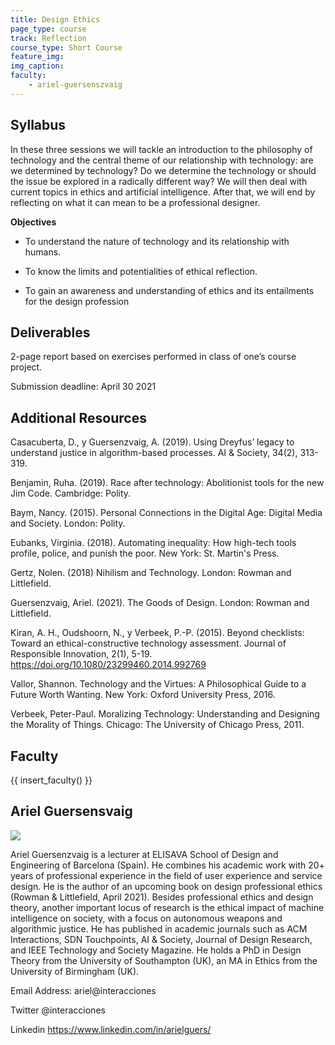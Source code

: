 ```yaml
---
title: Design Ethics
page_type: course
track: Reflection
course_type: Short Course
feature_img: 
img_caption: 
faculty: 
    - ariel-guersenszvaig
---
```


## Syllabus

In these three sessions we will tackle an introduction to the philosophy of technology and the central theme of our relationship with technology: are we determined by technology? Do we determine the technology or should the issue be explored in a radically different way? We will then deal with current topics in ethics and artificial intelligence. After that, we will end by reflecting on what it can mean to be a professional designer.


**Objectives**

- To understand the nature of technology and its relationship with humans.

- To know the limits and potentialities of ethical reflection.

- To gain an awareness and understanding of ethics and its entailments for the design profession

## Deliverables
2-page report based on exercises performed in class of one’s course project.

Submission deadline: April 30 2021

## Additional Resources

Casacuberta, D., y Guersenzvaig, A. (2019). Using Dreyfus’ legacy to understand justice in algorithm-based processes. AI & Society, 34(2), 313-319.

Benjamin, Ruha. (2019). Race after technology: Abolitionist tools for the new Jim Code. Cambridge: Polity.

Baym, Nancy. (2015). Personal Connections in the Digital Age: Digital Media and Society. London: Polity.

Eubanks, Virginia. (2018). Automating inequality: How high-tech tools profile, police, and punish the poor. New York: St. Martin's Press.

Gertz, Nolen. (2018) Nihilism and Technology. London: Rowman and Littlefield.

Guersenzvaig, Ariel. (2021). The Goods of Design. London: Rowman and Littlefield.

Kiran, A. H., Oudshoorn, N., y Verbeek, P.-P. (2015). Beyond checklists: Toward an ethical-constructive technology assessment. Journal of Responsible Innovation, 2(1), 5-19. https://doi.org/10.1080/23299460.2014.992769

Vallor, Shannon. Technology and the Virtues: A Philosophical Guide to a Future Worth Wanting. New York: Oxford University Press, 2016.

Verbeek, Peter-Paul. Moralizing Technology: Understanding and Designing the Morality of Things. Chicago: The University of Chicago Press, 2011.

## Faculty

{{ insert_faculty() }}

## Ariel Guersensvaig

![](../../../../assets/images/faculty_photos/ariel_guersensvaig.jpg)

Ariel Guersenzvaig is a lecturer at ELISAVA School of Design and Engineering of Barcelona (Spain). He combines his academic work with 20+ years of professional experience in the field of user experience and service design. He is the author of an upcoming book on design professional ethics (Rowman & Littlefield, April 2021). Besides professional ethics and design theory, another important locus of research is the ethical impact of machine intelligence on society, with a focus on autonomous weapons and algorithmic justice. He has published in academic journals such as ACM Interactions, SDN Touchpoints, AI & Society, Journal of Design Research, and IEEE Technology and Society Magazine. He holds a PhD in Design Theory from the University of Southampton (UK), an MA in Ethics from the University of Birmingham (UK).

Email Address: ariel@interacciones

Twitter @interacciones

Linkedin https://www.linkedin.com/in/arielguers/
